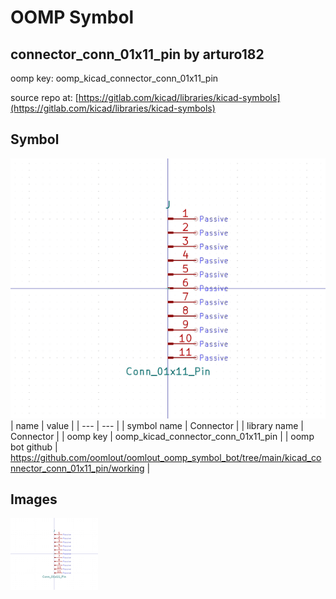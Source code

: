 # OOMP Symbol  
## connector_conn_01x11_pin  by arturo182  
  
oomp key: oomp_kicad_connector_conn_01x11_pin  
  
source repo at: [https://gitlab.com/kicad/libraries/kicad-symbols](https://gitlab.com/kicad/libraries/kicad-symbols)  
## Symbol  
  
[![working.png](working_600.png)](working.png)  
| name | value | 
| --- | --- | 
| symbol name | Connector | 
| library name | Connector | 
| oomp key | oomp_kicad_connector_conn_01x11_pin | 
| oomp bot github | https://github.com/oomlout/oomlout_oomp_symbol_bot/tree/main/kicad_connector_conn_01x11_pin/working | 
## Images  
  
[![working.png](working_140.png)](working.png)  
